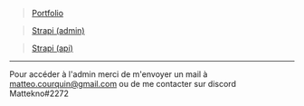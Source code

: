 >[Portfolio](https://portfolio-2023-epni.vercel.app)

>[Strapi (admin)](https://portfolio-headless-back-production.up.railway.app/admin)

>[Strapi (api)](https://portfolio-headless-back-production.up.railway.app/api/projects)

---

Pour accéder à l'admin merci de m'envoyer un mail à matteo.courquin@gmail.com ou de me contacter sur discord Mattekno#2272
